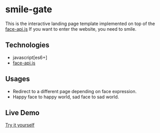 # smile-gate
This is the interactive landing page template implemented on top of the [face-api.js](https://github.com/justadudewhohacks/face-api.js)
If you want to enter the website, you need to smile.

## Technologies
- javascript[es6+]
- [face-api.js](https://github.com/justadudewhohacks/face-api.js)

## Usages
- Redirect to a different page depending on face expression.
- Happy face to happy world, sad face to sad world.

## Live Demo
[Try it yourself](https://wooknick.github.io/smile-gate/)
